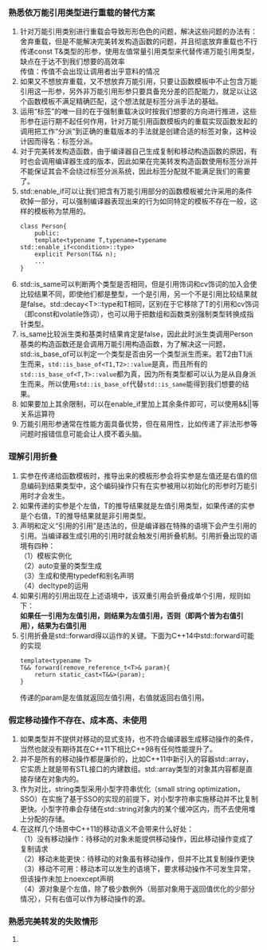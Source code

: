 ### 熟悉依万能引用类型进行重载的替代方案
1. 针对万能引用类别进行重载会导致形形色色的问题，解决这些问题的办法有：  
舍弃重载，但是不能解决完美转发构造函数的问题，并且彻底放弃重载也不行  
传递const T&类型的形参，使用左值常量引用类型来代替传递万能引用类型，缺点在于达不到我们想要的高效率  
传值：传值不会出现让调用者出乎意料的情况
2. 如果又不想放弃重载，又不想放弃万能引用，只要让函数模板中不止包含万能引用这一形参，另外非万能引用形参只要具备充分差的匹配能力，就足以让这个函数模板不满足精确匹配，这个想法就是标签分派手法的基础。
3. 运用“标签”的唯一目的在于强制重载决议时按我们想要的方向进行推进，这些形参在运行期不起任何作用，针对万能引用函数模板内的重载实现函数发起的调用把工作“分派”到正确的重载版本的手法就是创建合适的标签对象，这种设计因而得名：标签分派。
4. 对于完美转发构造函数，由于编译器自己生成复制和移动构造函数的原因，有时也会调用编译器生成的版本，因此如果在完美转发构造函数使用标签分派并不能保证其会不会绕过标签分派系统，因此标签分配就不能满足我们的需要了。
5. std::enable_if可以让我们把含有万能引用部分的函数模板被允许采用的条件砍掉一部分，可以强制编译器表现出来的行为如同特定的模板不存在一般，这样的模板称为禁用的。
    ```
    class Person{
        public:
        template<typename T,typename=typename std::enable_if<condition>::type>
        explicit Person(T&& n);
        ...
    }
    ```
6. std::is_same可以判断两个类型是否相同，但是引用饰词和cv饰词的加入会使比较结果不同，即使他们都是整型，一个是引用，另一个不是引用比较结果就是false。std::decay\<T\>::type和T相同，区别在于它移除了T的引用和cv饰词（即const和volatile饰词），也可以用于把数组和函数类别强制类型转换成指针类型。
7. is_same比较派生类和基类时结果肯定是false，因此此时派生类调用Person基类的构造函数还是会调用万能引用构造函数，为了解决这一问题，std::is_base_of可以判定一个类型是否由另一个类型派生而来。若T2由T1派生而来，`std::is_base_of<T1,T2>::value`是真，而且所有的`std::is_base_of<T,T>::value`都为真，因为所有类型都可以认为是从自身派生而来。所以使用`std::is_base_of`代替`std::is_same`能得到我们想要的结果。
8. 如果要加上其余限制，可以在enable_if里加上其余条件即可，可以使用&&||等关系运算符
9. 万能引用形参通常在性能方面具备优势，但在易用性，比如传递了非法形参等问题时报错信息可能会让人摸不着头脑。

### 理解引用折叠

1. 实参在传递给函数模板时，推导出来的模板形参会将实参是左值还是右值的信息编码到结果类型中，这个编码操作只有在实参被用以初始化的形参时万能引用时才会发生。
2. 如果传递的实参是个左值，T的推导结果就是左值引用类型，如果传递的实参是个右值，T的推导结果就是非引用类型。
3. 声明和定义“引用的引用”是违法的，但是编译器在特殊的语境下会产生引用的引用。当编译器生成引用的引用时就会触发引用折叠机制。引用折叠出现的语境有四种：  
（1）模板实例化  
（2）auto变量的类型生成  
（3）生成和使用typedef和别名声明  
（4）decltype的运用
4. 如果引用的引用出现在上述语境中，该双重引用会折叠成单个引用，规则如下：  
**如果任一引用为左值引用，则结果为左值引用，否则（即两个皆为右值引用），结果为右值引用**
5. 引用折叠是std::forward得以运作的关键。下面为C++14中std::forward可能的实现
    ```
    template<typename T>
    T&& forward(remove_reference_t<T>& param){
        return static_cast<T&&>(param);
    }
    ```
    传递的param是左值就返回左值引用，右值就返回右值引用。

### 假定移动操作不存在、成本高、未使用

1. 如果类型并不提供对移动的显式支持，也不符合编译器生成移动操作的条件，当然也就没有期待其在C++11下相比C++98有任何性能提升了。
2. 并不是所有的移动操作都是廉价的，比如C++11中新引入的容器std::array，它实质上就是带有STL接口的内建数组。std::array类型的对象其内容都是直接存储在对象内的。
3. 作为对比，string类型采用小型字符串优化（small string optimization，SSO）在实施了基于SSO的实现的前提下，对小型字符串实施移动并不比复制更快。小型字符串会存储在std::string对象内的某个缓冲区内，而不去使用堆上分配的存储。
4. 在这样几个场景中C++11的移动语义不会带来什么好处：  
（1）没有移动操作：待移动的对象未能提供移动操作，因此移动操作变成了复制请求  
（2）移动未能更快：待移动的对象虽有移动操作，但并不比其复制操作更快  
（3）移动不可用：移动本可以发生的语境下，要求移动操作不可发生异常，但该操作未加上noexcept声明  
（4）源对象是个左值，除了极少数例外（局部对象用于返回值优化的少部分情况），只有右值可以作为移动操作的源。

### 熟悉完美转发的失败情形

1. 
